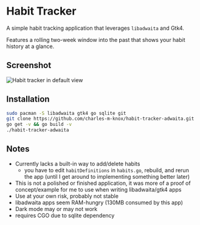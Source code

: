 # Habit Tracker

A simple habit tracking application that leverages `libadwaita` and Gtk4.

Features a rolling two-week window into the past that shows your habit history at a glance.

## Screenshot

![Habit tracker in default view](./screenshot.png)

## Installation

```bash
sudo pacman -S libadwaita gtk4 go sqlite git
git clone https://github.com/charles-m-knox/habit-tracker-adwaita.git
go get -v && go build -v
./habit-tracker-adwaita
```

## Notes

- Currently lacks a built-in way to add/delete habits
  - you have to edit `habitDefinitions` in `habits.go`, rebuild, and rerun the app (until I get around to implementing something better later)
- This is not a polished or finished application, it was more of a proof of concept/example for me to use when writing libadwaita/gtk4 apps
- Use at your own risk, probably not stable
- libadwaita apps seem RAM-hungry (130MB consumed by this app)
- Dark mode may or may not work
- requires CGO due to sqlite dependency
